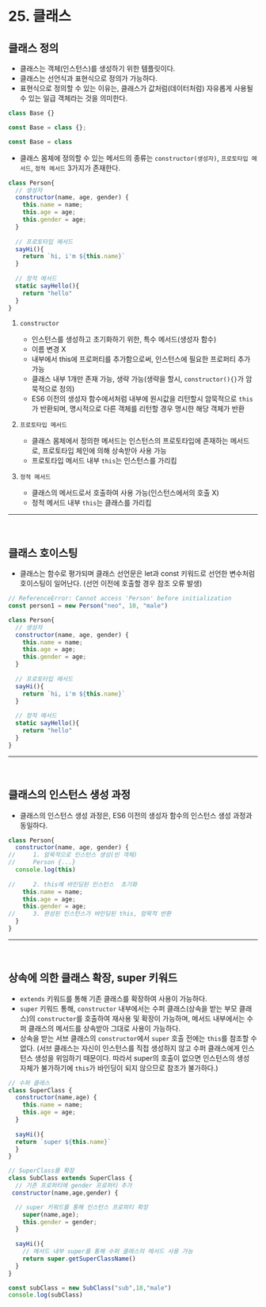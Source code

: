 # 25. 클래스

## 클래스 정의

- 클래스는 객체(인스턴스)를 생성하기 위한 템플릿이다.
- 클래스는 선언식과 표현식으로 정의가 가능하다.
- 표현식으로 정의할 수 있는 이유는, 클래스가 값처럼(데이터처럼) 자유롭게 사용될 수 있는 일급 객체라는 것을 의미한다.

``` javascript
class Base {}

const Base = class {};

const Base = class 

```

- 클래스 몸체에 정의할 수 있는 메서드의 종류는 `constructor(생성자)`, `프로토타입 메서드`, `정적 메서드` 3가지가 존재한다.

``` javascript
class Person{
  // 생성자 
  constructor(name, age, gender) {
    this.name = name;
    this.age = age;
    this.gender = age;
  }
  
  // 프로토타입 메서드
  sayHi(){
    return `hi, i'm ${this.name}`
  }
  
  // 정적 메서드
  static sayHello(){
    return "hello"
  }
}
```

1. `constructor`
   - 인스턴스를 생성하고 초기화하기 위한, 특수 메서드(생성자 함수)
   - 이름 변경 X
   - 내부에서 this에 프로퍼티를 추가함으로써, 인스턴스에 필요한 프로퍼티 추가 가능
   - 클래스 내부 1개만 존재 가능, 생략 가능(생략을 할시, `constructor(){}`가 암묵적으로 정의)
   - ES6 이전의 생성자 함수에서처럼 내부에 원시값을 리턴할시 암묵적으로 `this`가 반환되며, 명시적으로 다른 객체를 리턴할 경우 명시한 해당 객체가 반환
  
2. `프로토타입 메서드`
   - 클래스 몸체에서 정의한 메서드는 인스턴스의 프로토타입에 존재하는 메서드로, 프로토타입 체인에 의해 상속받아 사용 가능
   - 프로토타입 메서드 내부 `this`는 인스턴스를 가리킴

3. `정적 메서드`
   - 클래스의 메서드로서 호출하여 사용 가능(인스턴스에서의 호출 X)
   - 정적 메서드 내부 `this`는 클래스를 가리킴

---
<br/>

## 클래스 호이스팅

- 클래스는 함수로 평가되며 클래스 선언문은 let과 const 키워드로 선언한 변수처럼 호이스팅이 일어난다. (선언 이전에 호출할 경우 참조 오류 발생)

``` javascript
// ReferenceError: Cannot access 'Person' before initialization
const person1 = new Person("neo", 10, "male")

class Person{
  // 생성자 
  constructor(name, age, gender) {
    this.name = name;
    this.age = age;
    this.gender = age;
  }
  
  // 프로토타입 메서드
  sayHi(){
    return `hi, i'm ${this.name}`
  }
  
  // 정적 메서드
  static sayHello(){
    return "hello"
  }
}
```

---
<br/>

## 클래스의 인스턴스 생성 과정

- 클래스의 인스턴스 생성 과정은, ES6 이전의 생성자 함수의 인스턴스 생성 과정과 동일하다.

``` javascript
class Person{
  constructor(name, age, gender) {
//     1. 암묵적으로 인스턴스 생성(빈 객체)
//     Person {...}
  console.log(this)     
    
//     2. this에 바인딩된 인스턴스  초기화
    this.name = name;
    this.age = age;
    this.gender = age;
//     3. 완성된 인스턴스가 바인딩된 this, 암묵적 반환
  }
}
```

---
<br/>

## 상속에 의한 클래스 확장, super 키워드

- `extends` 키워드를 통해 기존 클래스를  확장하여 사용이 가능하다.
- `super` 키워드 통해, `constructor` 내부에서는 수퍼 클래스(상속을 받는 부모 클래스)의 `constructor`를 호출하여 재사용 및 확장이 가능하며, 메서드 내부에서는 수퍼 클래스의 메서드를 상속받아 그대로 사용이 가능하다.
- 상속을 받는 서브 클래스의 `constructor`에서  `super` 호출 전에는 `this`를 참조할 수 없다. (서브 클래스는 자신이 인스턴스를 직접 생성하지 않고 수퍼 클래스에게 인스턴스 생성을 위임하기 때문이다. 따라서 super의 호출이 없으면 인스턴스의 생성 자체가 불가하기에 `this`가 바인딩이 되지 않으므로 참조가 불가하다.)

``` javascript
// 수퍼 클래스
class SuperClass {
  constructor(name,age) {
    this.name = name;
    this.age = age;
  }
  
  sayHi(){
  return `super ${this.name}`
  }
}

// SuperClass를 확장
class SubClass extends SuperClass { 
  // 기존 프로퍼티에 gender 프로퍼티 추가
 constructor(name,age,gender) { 

  // super 키워드를 통해 인스턴스 프로퍼티 확장
    super(name,age); 
    this.gender = gender;
  }
  
  sayHi(){
    // 메서드 내부 super를 통해 수퍼 클래스의 메서드 사용 가능
    return super.getSuperClassName() 
  }  
}

const subClass = new SubClass("sub",18,"male")
console.log(subClass)

```
